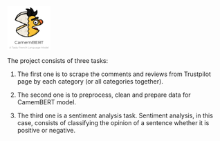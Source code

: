 <img src='https://github.com/khasaad/Natural_Language_Processing_for_sentiment_analysis/blob/main/images/camemBert%20logo.PNG' width="100" height="100">

The project consists of three tasks:


1. The first one is to scrape the comments and reviews from Trustpilot page by each category (or all categories together). 

2. The second one is to preprocess, clean and prepare data for CamemBERT model.

3. The third one is a sentiment analysis task. Sentiment analysis, in this case, consists of classifying the opinion of a sentence whether it is positive or negative.
